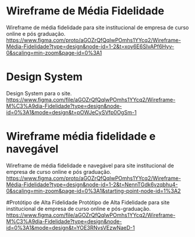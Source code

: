 # Wireframe de Média Fidelidade
Wireframe de média fidelidade para site institucional de empresa de curso online e pós graduação.
https://www.figma.com/proto/aGOZrQfQqlwPOmhs1YYcq2/Wireframe-Média-Fidelidade?type=design&node-id=1-2&t=xoy6E6SIvAPf6Hyv-0&scaling=min-zoom&page-id=0%3A1

# Design System
Design System para o site.
https://www.figma.com/file/aGOZrQfQqlwPOmhs1YYcq2/Wireframe-M%C3%A9dia-Fidelidade?type=design&node-id=0%3A1&mode=design&t=pOWJeCySVfp0OgSm-1

# Wireframe média fidelidade e navegável
Wireframe de média fidelidade e navegável para site institucional de empresa de curso online e pós graduação.
https://www.figma.com/proto/aGOZrQfQqlwPOmhs1YYcq2/Wireframe-Média-Fidelidade?type=design&node-id=1-2&t=NennTGdk6vzqbhu4-0&scaling=min-zoom&page-id=0%3A1&starting-point-node-id=1%3A2

#Protótipo de Alta Fidelidade
Protótipo de Alta Fidelidade para site institucional de empresa de curso online e pós-graduação.
https://www.figma.com/file/aGOZrQfQqlwPOmhs1YYcq2/Wireframe-M%C3%A9dia-Fidelidade?type=design&node-id=0%3A1&mode=design&t=YOE3RNvsVEzwNaeD-1
